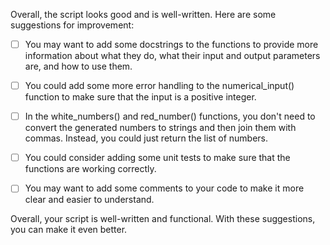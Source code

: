 Overall, the script looks good and is well-written. Here are some suggestions for improvement:

- [ ] You may want to add some docstrings to the functions to provide more information about what they do, what their input and output parameters are, and how to use them.

- [ ] You could add some more error handling to the numerical_input() function to make sure that the input is a positive integer.

- [ ] In the white_numbers() and red_number() functions, you don't need to convert the generated numbers to strings and then join them with commas. Instead, you could just return the list of numbers.

- [ ] You could consider adding some unit tests to make sure that the functions are working correctly.

- [ ] You may want to add some comments to your code to make it more clear and easier to understand.

Overall, your script is well-written and functional. With these suggestions, you can make it even better.
